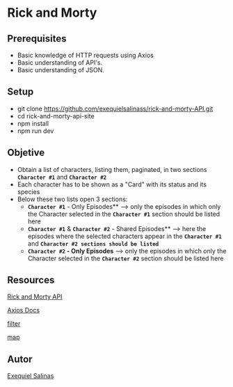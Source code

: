 # Rick and Morty

## Prerequisites

- Basic knowledge of HTTP requests using Axios
- Basic understanding of API's.
- Basic understanding of JSON.

## Setup

- git clone https://github.com/exequielsalinass/rick-and-morty-API.git
- cd rick-and-morty-api-site
- npm install
- npm run dev

## Objetive

- Obtain a list of characters, listing them, paginated, in two sections **`Character #1`** and **`Character #2`**
- Each character has to be shown as a "Card" with its status and its species
- Below these two lists open 3 sections:
    - **`Character #1`** - Only Episodes** —> only the episodes in which only the Character selected in the **`Character #1`** section should be listed here
    - **`Character #1`** & **`Character #2`** - Shared Episodes** —> here the episodes where the selected characters appear in the **`Character #1`** and **`Character #2 sections should be listed `**
    - **`Character #2` - Only Episodes** —> only the episodes in which only the Character selected in the **`Character #2`** section should be listed here


## Resources

[Rick and Morty API](https://rickandmortyapi.com/documentation/)

[Axios Docs](https://github.com/axios/axios)

[filter](https://developer.mozilla.org/en-US/docs/Web/JavaScript/Reference/Global_Objects/Array/filter)

[map](https://developer.mozilla.org/en-US/docs/Web/JavaScript/Reference/Global_Objects/Array/map)


## Autor

[Exequiel Salinas](https://github.com/exequielsalinass)